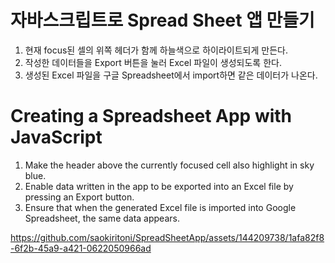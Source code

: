 # 자바스크립트로 Spread Sheet 앱 만들기

1. 현재 focus된 셀의 위쪽 헤더가 함께 하늘색으로 하이라이트되게 만든다.
2. 작성한 데이터들을 Export 버튼을 눌러 Excel 파일이 생성되도록 한다.
3. 생성된 Excel 파일을 구글 Spreadsheet에서 import하면 같은 데이터가 나온다.

# Creating a Spreadsheet App with JavaScript
1. Make the header above the currently focused cell also highlight in sky blue.
2. Enable data written in the app to be exported into an Excel file by pressing an Export button.
3. Ensure that when the generated Excel file is imported into Google Spreadsheet, the same data appears.


https://github.com/saokiritoni/SpreadSheetApp/assets/144209738/1afa82f8-6f2b-45a9-a421-0622050966ad


